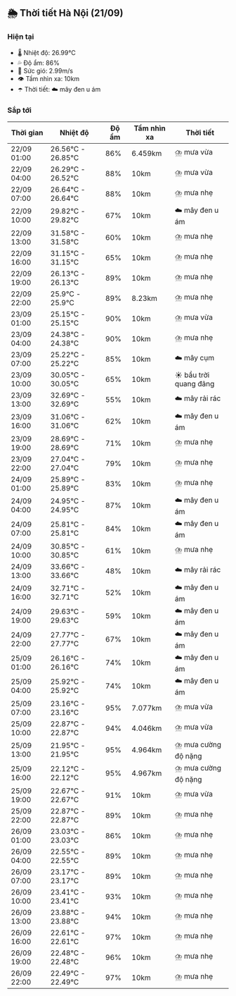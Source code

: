 ## 🌦️ Thời tiết Hà Nội (21/09)

### Hiện tại

- 🌡️ Nhiệt độ: 26.99℃
- 💦 Độ ẩm: 86%
- 💨 Sức gió: 2.99m/s
- 👁️ Tầm nhìn xa: 10km
- ☂️ Thời tiết: ☁️ mây đen u ám

### Sắp tới

| Thời gian | Nhiệt độ | Độ ẩm | Tầm nhìn xa | Thời tiết |
| --- | --- | --- | --- | --- |
| 22/09 01:00 | 26.56℃ - 26.85℃ | 86% | 6.459km | ⛈️ mưa vừa |
| 22/09 04:00 | 26.29℃ - 26.52℃ | 88% | 10km | ⛈️ mưa vừa |
| 22/09 07:00 | 26.64℃ - 26.64℃ | 88% | 10km | ⛈️ mưa nhẹ |
| 22/09 10:00 | 29.82℃ - 29.82℃ | 67% | 10km | ☁️ mây đen u ám |
| 22/09 13:00 | 31.58℃ - 31.58℃ | 60% | 10km | ⛈️ mưa nhẹ |
| 22/09 16:00 | 31.15℃ - 31.15℃ | 65% | 10km | ⛈️ mưa nhẹ |
| 22/09 19:00 | 26.13℃ - 26.13℃ | 89% | 10km | ⛈️ mưa nhẹ |
| 22/09 22:00 | 25.9℃ - 25.9℃ | 89% | 8.23km | ⛈️ mưa nhẹ |
| 23/09 01:00 | 25.15℃ - 25.15℃ | 90% | 10km | ⛈️ mưa vừa |
| 23/09 04:00 | 24.38℃ - 24.38℃ | 90% | 10km | ⛈️ mưa nhẹ |
| 23/09 07:00 | 25.22℃ - 25.22℃ | 85% | 10km | ☁️ mây cụm |
| 23/09 10:00 | 30.05℃ - 30.05℃ | 65% | 10km | ☀️ bầu trời quang đãng |
| 23/09 13:00 | 32.69℃ - 32.69℃ | 55% | 10km | ☁️ mây rải rác |
| 23/09 16:00 | 31.06℃ - 31.06℃ | 62% | 10km | ☁️ mây đen u ám |
| 23/09 19:00 | 28.69℃ - 28.69℃ | 71% | 10km | ⛈️ mưa nhẹ |
| 23/09 22:00 | 27.04℃ - 27.04℃ | 79% | 10km | ⛈️ mưa nhẹ |
| 24/09 01:00 | 25.89℃ - 25.89℃ | 83% | 10km | ⛈️ mưa nhẹ |
| 24/09 04:00 | 24.95℃ - 24.95℃ | 87% | 10km | ☁️ mây đen u ám |
| 24/09 07:00 | 25.81℃ - 25.81℃ | 84% | 10km | ☁️ mây đen u ám |
| 24/09 10:00 | 30.85℃ - 30.85℃ | 61% | 10km | ⛈️ mưa nhẹ |
| 24/09 13:00 | 33.66℃ - 33.66℃ | 48% | 10km | ☁️ mây rải rác |
| 24/09 16:00 | 32.71℃ - 32.71℃ | 52% | 10km | ☁️ mây đen u ám |
| 24/09 19:00 | 29.63℃ - 29.63℃ | 59% | 10km | ☁️ mây đen u ám |
| 24/09 22:00 | 27.77℃ - 27.77℃ | 67% | 10km | ☁️ mây đen u ám |
| 25/09 01:00 | 26.16℃ - 26.16℃ | 74% | 10km | ☁️ mây đen u ám |
| 25/09 04:00 | 25.92℃ - 25.92℃ | 74% | 10km | ☁️ mây đen u ám |
| 25/09 07:00 | 23.16℃ - 23.16℃ | 95% | 7.077km | ⛈️ mưa vừa |
| 25/09 10:00 | 22.87℃ - 22.87℃ | 94% | 4.046km | ⛈️ mưa vừa |
| 25/09 13:00 | 21.95℃ - 21.95℃ | 95% | 4.964km | ⛈️ mưa cường độ nặng |
| 25/09 16:00 | 22.12℃ - 22.12℃ | 95% | 4.967km | ⛈️ mưa cường độ nặng |
| 25/09 19:00 | 22.67℃ - 22.67℃ | 91% | 10km | ⛈️ mưa vừa |
| 25/09 22:00 | 22.87℃ - 22.87℃ | 89% | 10km | ⛈️ mưa nhẹ |
| 26/09 01:00 | 23.03℃ - 23.03℃ | 86% | 10km | ⛈️ mưa nhẹ |
| 26/09 04:00 | 22.55℃ - 22.55℃ | 89% | 10km | ⛈️ mưa nhẹ |
| 26/09 07:00 | 23.17℃ - 23.17℃ | 89% | 10km | ⛈️ mưa nhẹ |
| 26/09 10:00 | 23.41℃ - 23.41℃ | 93% | 10km | ⛈️ mưa nhẹ |
| 26/09 13:00 | 23.88℃ - 23.88℃ | 94% | 10km | ⛈️ mưa nhẹ |
| 26/09 16:00 | 22.61℃ - 22.61℃ | 97% | 10km | ⛈️ mưa nhẹ |
| 26/09 19:00 | 22.48℃ - 22.48℃ | 96% | 10km | ⛈️ mưa nhẹ |
| 26/09 22:00 | 22.49℃ - 22.49℃ | 97% | 10km | ⛈️ mưa nhẹ |
